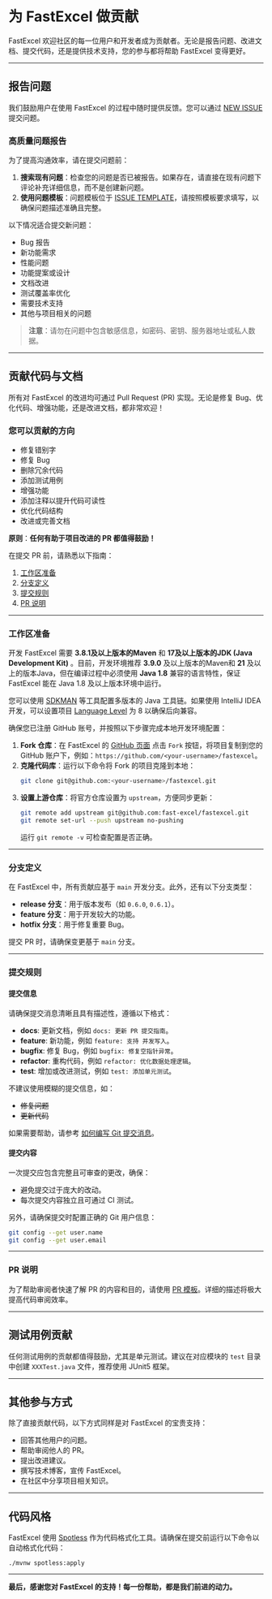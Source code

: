 # 为 FastExcel 做贡献

FastExcel 欢迎社区的每一位用户和开发者成为贡献者。无论是报告问题、改进文档、提交代码，还是提供技术支持，您的参与都将帮助 FastExcel 变得更好。

---

## 报告问题

我们鼓励用户在使用 FastExcel 的过程中随时提供反馈。您可以通过 [NEW ISSUE](https://github.com/fast-excel/fastexcel/issues/new/choose) 提交问题。

### 高质量问题报告

为了提高沟通效率，请在提交问题前：

1. **搜索现有问题**：检查您的问题是否已被报告。如果存在，请直接在现有问题下评论补充详细信息，而不是创建新问题。
2. **使用问题模板**：问题模板位于 [ISSUE TEMPLATE](./.github/ISSUE_TEMPLATE)，请按照模板要求填写，以确保问题描述准确且完整。

以下情况适合提交新问题：

- Bug 报告
- 新功能需求
- 性能问题
- 功能提案或设计
- 文档改进
- 测试覆盖率优化
- 需要技术支持
- 其他与项目相关的问题

> **注意**：请勿在问题中包含敏感信息，如密码、密钥、服务器地址或私人数据。

---

## 贡献代码与文档

所有对 FastExcel 的改进均可通过 Pull Request (PR) 实现。无论是修复 Bug、优化代码、增强功能，还是改进文档，都非常欢迎！

### 您可以贡献的方向

- 修复错别字
- 修复 Bug
- 删除冗余代码
- 添加测试用例
- 增强功能
- 添加注释以提升代码可读性
- 优化代码结构
- 改进或完善文档

**原则**：**任何有助于项目改进的 PR 都值得鼓励！**

在提交 PR 前，请熟悉以下指南：

1. [工作区准备](#工作区准备)
2. [分支定义](#分支定义)
3. [提交规则](#提交规则)
4. [PR 说明](#PR-说明)

---

### 工作区准备

开发 FastExcel 需要 **3.8.1及以上版本的Maven** 和 **17及以上版本的JDK (Java Development Kit)** 。目前，开发环境推荐 **3.9.0** 及以上版本的Maven和 **21** 及以上的版本Java，但在编译过程中必须使用 **Java 1.8** 兼容的语言特性，保证 FastExcel 能在 Java 1.8 及以上版本环境中运行。

您可以使用 [SDKMAN](https://sdkman.io/) 等工具配置多版本的 Java 工具链。如果使用 IntelliJ IDEA 开发，可以设置项目 [Language Level](https://www.jetbrains.com/help/idea/project-settings-and-structure.html#language-level) 为 8 以确保后向兼容。

确保您已注册 GitHub 账号，并按照以下步骤完成本地开发环境配置：

1. **Fork 仓库**：在 FastExcel 的 [GitHub 页面](https://github.com/fast-excel/fastexcel) 点击 `Fork` 按钮，将项目复制到您的 GitHub 账户下，例如：`https://github.com/<your-username>/fastexcel`。
2. **克隆代码库**：运行以下命令将 Fork 的项目克隆到本地：
   ```bash
   git clone git@github.com:<your-username>/fastexcel.git
   ```
3. **设置上游仓库**：将官方仓库设置为 `upstream`，方便同步更新：
   ```bash
   git remote add upstream git@github.com:fast-excel/fastexcel.git
   git remote set-url --push upstream no-pushing
   ```
   运行 `git remote -v` 可检查配置是否正确。

---

### 分支定义

在 FastExcel 中，所有贡献应基于 `main` 开发分支。此外，还有以下分支类型：

- **release 分支**：用于版本发布（如 `0.6.0`, `0.6.1`）。
- **feature 分支**：用于开发较大的功能。
- **hotfix 分支**：用于修复重要 Bug。

提交 PR 时，请确保变更基于 `main` 分支。

---

### 提交规则

#### 提交信息

请确保提交消息清晰且具有描述性，遵循以下格式：

- **docs**: 更新文档，例如 `docs: 更新 PR 提交指南`。
- **feature**: 新功能，例如 `feature: 支持 并发写入`。
- **bugfix**: 修复 Bug，例如 `bugfix: 修复空指针异常`。
- **refactor**: 重构代码，例如 `refactor: 优化数据处理逻辑`。
- **test**: 增加或改进测试，例如 `test: 添加单元测试`。

不建议使用模糊的提交信息，如：

- ~~修复问题~~
- ~~更新代码~~

如果需要帮助，请参考 [如何编写 Git 提交消息](http://chris.beams.io/posts/git-commit/)。

#### 提交内容

一次提交应包含完整且可审查的更改，确保：

- 避免提交过于庞大的改动。
- 每次提交内容独立且可通过 CI 测试。

另外，请确保提交时配置正确的 Git 用户信息：

```bash
git config --get user.name
git config --get user.email
```

---

### PR 说明

为了帮助审阅者快速了解 PR 的内容和目的，请使用 [PR 模板](.github/pull_request_template.md)。详细的描述将极大提高代码审阅效率。

---

## 测试用例贡献

任何测试用例的贡献都值得鼓励，尤其是单元测试。建议在对应模块的 `test` 目录中创建 `XXXTest.java` 文件，推荐使用 JUnit5 框架。

---

## 其他参与方式

除了直接贡献代码，以下方式同样是对 FastExcel 的宝贵支持：

- 回答其他用户的问题。
- 帮助审阅他人的 PR。
- 提出改进建议。
- 撰写技术博客，宣传 FastExcel。
- 在社区中分享项目相关知识。

---

## 代码风格

FastExcel 使用 [Spotless](https://github.com/diffplug/spotless) 作为代码格式化工具。请确保在提交前运行以下命令以自动格式化代码：

```shell
./mvnw spotless:apply
```

---

**最后，感谢您对 FastExcel 的支持！每一份帮助，都是我们前进的动力。**
